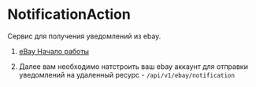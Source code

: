 # NotificationAction
Сервис для получения уведомлений из ebay.
  
1) [eBay Начало работы](../README.md)

2) Далее вам необходимо натстроить ваш ebay аккаунт для отправки уведомлений на 
удаленный ресурс - `/api/v1/ebay/notification`


